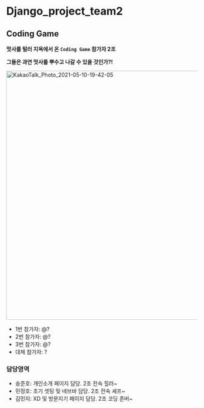 # Django_project_team2

## Coding Game

**멋사를 털러 지옥에서 온 `Coding Game` 참가자 2조**

**그들은 과연 멋사를 뿌수고 나갈 수 있을 것인가?!**

<img width="655" alt="KakaoTalk_Photo_2021-05-10-19-42-05" src="https://user-images.githubusercontent.com/62995632/117715055-bde52a80-b212-11eb-87e9-cea9e91e0262.png">

- 1번 참가자: @?
- 2번 참가자: @?
- 3번 참가자: @?
- 대체 참가자: ?


### 담당영역

- 송준호: 개인소개 페이지 담당. 2조 전속 힐러~
- 민정호: 초기 셋팅 및 네브바 담당. 2조 전속 셰프~
- 김민지: XD 및 방문지기 페이지 담당. 2조 코딩 존버~

